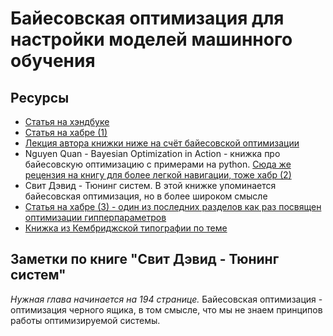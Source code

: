 # Байесовская оптимизация для настройки моделей машинного обучения
## Ресурсы 
- [Статья на хэндбуке](https://education.yandex.ru/handbook/ml/article/podbor-giperparametrov)
- [Статья на хабре (1)](https://habr.com/ru/companies/otus/articles/754402/)
- [Лекция автора книжки ниже на счёт байесовской оптимизации](https://youtu.be/ImXOdgEgaTM)
- Nguyen Quan - Bayesian Optimization in Action - книжка про байесовскую оптимизацию с примерами на python. [Сюда же рецензия на книгу для более легкой навигации, тоже хабр (2)](https://habr.com/ru/companies/ssp-soft/articles/868100/)
- Свит Дэвид - Тюнинг систем. В этой книжке упоминается байесовская оптимизация, но в более широком смысле
- [Статья на хабре (3) - один из последних разделов как раз посвящен оптимизации гипперпараметров](https://habr.com/ru/articles/853560/)
- [Книжка из Кембриджской типографии по теме](https://books.google.ru/books?hl=ru&lr=&id=MBCrEAAAQBAJ&oi=fnd&pg=PP1&dq=bayesian+optimization&ots=tkMEnf0duE&sig=oyCaMRwHbrcPGdNfX4m3xV_6G9E&redir_esc=y#v=onepage&q=bayesian%20optimization&f=false)
## Заметки по книге "Свит Дэвид - Тюнинг систем"
*Нужная глава начинается на 194 странице.*
Байесовская оптимизация - оптимизация черного ящика, в том смысле, что мы не знаем принципов работы оптимизируемой системы.